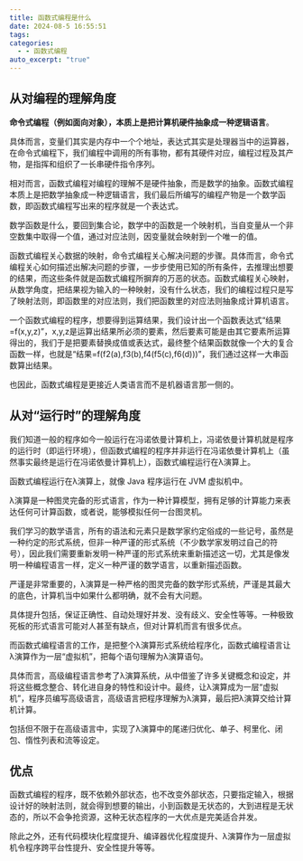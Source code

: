 ```yaml
---
title: 函数式编程是什么
date: 2024-08-5 16:55:51
tags: 
categories:
  - - 函数式编程
auto_excerpt: "true"
---
```

## 从对编程的理解角度


**命令式编程（例如面向对象），本质上是把计算机硬件抽象成一种逻辑语言**。

具体而言，变量们其实是内存中一个个地址，表达式其实是处理器当中的运算器，在命令式编程下，我们编程中调用的所有事物，都有其硬件对应，编程过程及其产物，是指挥和组织了一长串硬件指令序列。

相对而言，函数式编程对编程的理解不是硬件抽象，而是数学的抽象。函数式编程本质上是把数学抽象成一种逻辑语言，我们最后所编写的编程产物是一个数学函数，即函数式编程写出来的程序就是一个表达式。

数学函数是什么，要回到集合论，数学中的函数是一个映射机，当自变量从一个非空数集中取得一个值，通过对应法则，因变量就会映射到一个唯一的值。


函数式编程关心数据的映射，命令式编程关心解决问题的步骤。具体而言，命令式编程关心如何描述出解决问题的步骤，一步步使用已知的所有条件，去推理出想要的结果，而这些条件就是函数式编程所摒弃的万恶的状态。函数式编程关心映射，从数学角度，把结果视为输入的一种映射，没有什么状态，我们的编程过程只是写了映射法则，即函数里的对应法则，我们把函数里的对应法则抽象成计算机语言。

一个函数式编程的程序，想要得到运算结果，我们设计出一个函数表达式“结果=f(x,y,z)”，x,y,z是运算出结果所必须的要素，然后要素可能是由其它要素所运算得出的，我们于是把要素替换成值或表达式，最终整个结果函数就像一个大的复合函数一样，也就是“结果=f(f2(a),f3(b),f4(f5(c),f6(d)))”，我们通过这样一大串函数算出结果。

也因此，函数式编程是更接近人类语言而不是机器语言那一侧的。


## 从对“运行时”的理解角度

我们知道一般的程序如今一般运行在冯诺依曼计算机上，冯诺依曼计算机就是程序的运行时（即运行环境），但函数式编程的程序并非运行在冯诺依曼计算机上（虽然事实最终是运行在冯诺依曼计算机上），函数式编程运行在λ演算上。

函数式编程运行在λ演算上，就像 Java 程序运行在 JVM 虚拟机中。

λ演算是一种图灵完备的形式语言，作为一种计算模型，拥有足够的计算能力来表达任何可计算函数，或者说，能够模拟任何一台图灵机。

我们学习的数学语言，所有的语法和元素只是数学家约定俗成的一些记号，虽然是一种约定的形式系统，但非一种严谨的形式系统（不少数学家发明过自己的符号），因此我们需要重新发明一种严谨的形式系统来重新描述这一切，尤其是像发明一种编程语言一样，定义一种严谨的数学语言，以重新描述函数。

严谨是非常重要的，λ演算是一种严格的图灵完备的数学形式系统，严谨是其最大的底色，计算机当中如果什么都明确，就不会有大问题。

具体提升包括，保证正确性、自动处理好并发、没有歧义、安全性等等。一种极致死板的形式语言可能对人甚至有缺点，但对计算机而言有很多优点。

而函数式编程语言的工作，是把整个λ演算形式系统给程序化，函数式编程语言让λ演算作为一层“虚拟机”，把每个语句理解为λ演算语句。

具体而言，高级编程语言参考了λ演算系统，从中借鉴了许多关键概念和设定，并将这些概念整合、转化进自身的特性和设计中。最终，让λ演算成为一层“虚拟机”，程序员编写高级语言，高级语言把程序理解为λ演算，最后把λ演算交给计算机计算。

包括但不限于在高级语言中，实现了λ演算中的尾递归优化、单子、柯里化、闭包、惰性列表和流等设定。

## 优点

函数式编程的程序，既不依赖外部状态，也不改变外部状态，只要指定输入，根据设计好的映射法则，就会得到想要的输出，小到函数是无状态的，大到进程是无状态的，所以不会争抢资源，这种无状态程序的一大优点是完美适合并发。

除此之外，还有代码模块化程度提升、编译器优化程度提升、λ演算作为一层虚拟机令程序跨平台性提升、安全性提升等等。
